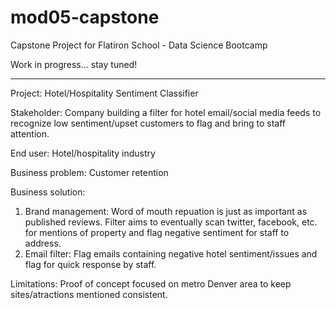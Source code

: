 # mod05-capstone
Capstone Project for Flatiron School - Data Science Bootcamp

Work in progress... stay tuned!

------

Project: Hotel/Hospitality Sentiment Classifier

Stakeholder: Company building a filter for hotel email/social media feeds to recognize low sentiment/upset customers to flag and bring to staff attention. 

End user: Hotel/hospitality industry

Business problem: Customer retention

Business solution:
1) Brand management: Word of mouth repuation is just as important as published reviews. Filter aims to eventually scan twitter, facebook, etc. for mentions of property and flag negative sentiment for staff to address.
2) Email filter: Flag emails containing negative hotel sentiment/issues and flag for quick response by staff. 

Limitations: Proof of concept focused on metro Denver area to keep sites/atractions mentioned consistent.